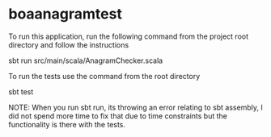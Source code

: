 # boaanagramtest

To run this application, run the following command from the project root directory and follow the instructions

sbt run src/main/scala/AnagramChecker.scala

To run the tests use the command from the root directory

sbt test

NOTE: When you run sbt run, its throwing an error relating to sbt assembly, I did not spend more time to fix that due to time constraints but the functionality is there with the tests.
